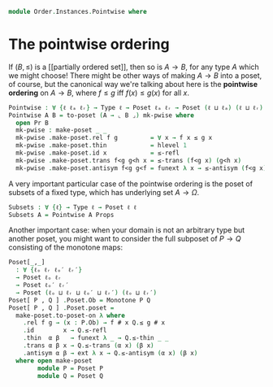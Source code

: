 <!--
```agda
open import Cat.Prelude

open import Order.Instances.Props
open import Order.Subposet
open import Order.Base

import Order.Reasoning as Pr
```
-->

```agda
module Order.Instances.Pointwise where
```

# The pointwise ordering

If $(B, \le)$ is a [[partially ordered set]], then so is $A \to B$, for
any type $A$ which we might choose! There might be other ways of making
$A \to B$ into a poset, of course, but the canonical way we're talking
about here is the **pointwise ordering** on $A \to B$, where $f \le g$
iff $f(x) \le g(x)$ for all $x$.

```agda
Pointwise : ∀ {ℓ ℓₐ ℓᵣ} → Type ℓ → Poset ℓₐ ℓᵣ → Poset (ℓ ⊔ ℓₐ) (ℓ ⊔ ℓᵣ)
Pointwise A B = to-poset (A → ⌞ B ⌟) mk-pwise where
  open Pr B
  mk-pwise : make-poset _ _
  mk-pwise .make-poset.rel f g         = ∀ x → f x ≤ g x
  mk-pwise .make-poset.thin            = hlevel 1
  mk-pwise .make-poset.id x            = ≤-refl
  mk-pwise .make-poset.trans f<g g<h x = ≤-trans (f<g x) (g<h x)
  mk-pwise .make-poset.antisym f<g g<f = funext λ x → ≤-antisym (f<g x) (g<f x)
```

A very important particular case of the pointwise ordering is the poset
of subsets of a fixed type, which has underlying set $A \to \Omega$.

```agda
Subsets : ∀ {ℓ} → Type ℓ → Poset ℓ ℓ
Subsets A = Pointwise A Props
```

Another important case: when your domain is not an arbitrary type but
another poset, you might want to consider the full subposet of $P \to Q$
consisting of the monotone maps:

```agda
Poset[_,_]
  : ∀ {ℓₒ ℓᵣ ℓₒ′ ℓᵣ′}
  → Poset ℓₒ ℓᵣ
  → Poset ℓₒ′ ℓᵣ′
  → Poset (ℓₒ ⊔ ℓᵣ ⊔ ℓₒ′ ⊔ ℓᵣ′) (ℓₒ ⊔ ℓᵣ′)
Poset[ P , Q ] .Poset.Ob = Monotone P Q
Poset[ P , Q ] .Poset.poset =
  make-poset.to-poset-on λ where
    .rel f g → (x : P.Ob) → f # x Q.≤ g # x
    .id        x → Q.≤-refl
    .thin  α β   → funext λ _ → Q.≤-thin _ _
    .trans α β x → Q.≤-trans (α x) (β x)
    .antisym α β → ext λ x → Q.≤-antisym (α x) (β x)
  where open make-poset
        module P = Poset P
        module Q = Poset Q
```
